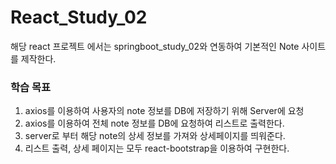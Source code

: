 # React_Study_02
해당 react 프로젝트 에서는 springboot_study_02와 연동하여 기본적인 Note 사이트를 제작한다.

### 학습 목표
1. axios를 이용하여 사용자의 note 정보를 DB에 저장하기 위해 Server에 요청
2. axios를 이용하여 전체 note 정보를 DB에 요청하여 리스트로 출력한다.
3. server로 부터 해당 note의 상세 정보를 가져와 상세페이지를 띄워준다.
4. 리스트 출력, 상세 페이지는 모두 react-bootstrap을 이용하여 구현한다.
